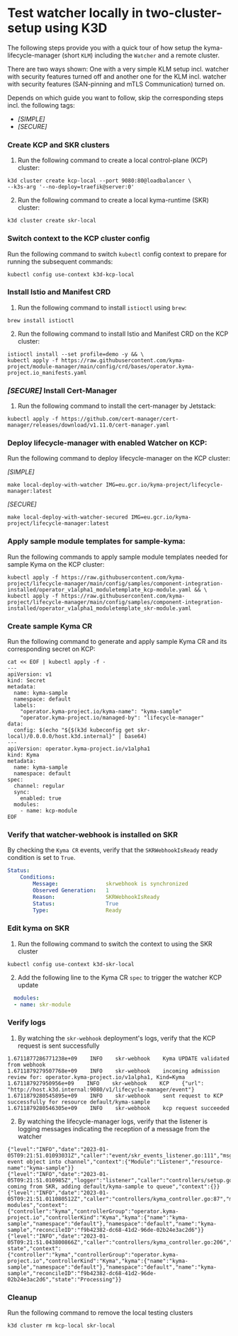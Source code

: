 # Test watcher locally in two-cluster-setup using K3D

The following steps provide you with a quick tour of how setup  the kyma-lifecycle-manager (short `KLM`) including the `Watcher` and a remote cluster. 

There are two ways shown: One with a very simple  KLM setup incl. watcher with security features turned off and another one for the KLM incl. watcher with security features (SAN-pinning and mTLS Communication) turned on. 

Depends on which guide you want to follow, skip the corresponding steps incl. the following tags: 
- *[SIMPLE]*
- *[SECURE]*

### Create KCP and SKR clusters
1. Run the following command to create a local control-plane (KCP) cluster:
```shell
k3d cluster create kcp-local --port 9080:80@loadbalancer \
--k3s-arg '--no-deploy=traefik@server:0'
```
2. Run the following command to create a local kyma-runtime (SKR) cluster:
```shell
k3d cluster create skr-local
```
### Switch context to the KCP cluster config
Run the following command to switch `kubectl` config context to prepare for running the subsequent commands:
```shell
kubectl config use-context k3d-kcp-local
```
### Install Istio and Manifest CRD
1. Run the following command to install `istioctl` using `brew`:
```shell
brew install istioctl
```
2. Run the following command to install Istio and Manifest CRD on the KCP cluster:
```shell
istioctl install --set profile=demo -y && \
kubectl apply -f https://raw.githubusercontent.com/kyma-project/module-manager/main/config/crd/bases/operator.kyma-project.io_manifests.yaml
```
### *[SECURE]* Install Cert-Manager
1. Run the following command to install the cert-manager by Jetstack:
```shell
kubectl apply -f https://github.com/cert-manager/cert-manager/releases/download/v1.11.0/cert-manager.yaml
```

### Deploy lifecycle-manager with enabled Watcher on KCP:
Run the following command to deploy lifecycle-manager on the KCP cluster:

*[SIMPLE]*
```shell
make local-deploy-with-watcher IMG=eu.gcr.io/kyma-project/lifecycle-manager:latest
```

*[SECURE]*
```shell
make local-deploy-with-watcher-secured IMG=eu.gcr.io/kyma-project/lifecycle-manager:latest
```

### Apply sample module templates for sample-kyma:
Run the following commands to apply sample module templates needed for sample Kyma on the KCP cluster:
```shell
kubectl apply -f https://raw.githubusercontent.com/kyma-project/lifecycle-manager/main/config/samples/component-integration-installed/operator_v1alpha1_moduletemplate_kcp-module.yaml && \
kubectl apply -f https://raw.githubusercontent.com/kyma-project/lifecycle-manager/main/config/samples/component-integration-installed/operator_v1alpha1_moduletemplate_skr-module.yaml
```
### Create sample Kyma CR
Run the following command to generate and apply sample Kyma CR and its corresponding secret on KCP:
```shell
cat << EOF | kubectl apply -f -
---
apiVersion: v1
kind: Secret
metadata:
  name: kyma-sample
  namespace: default
  labels:
    "operator.kyma-project.io/kyma-name": "kyma-sample"
    "operator.kyma-project.io/managed-by": "lifecycle-manager"
data:
  config: $(echo "${$(k3d kubeconfig get skr-local)/0.0.0.0/host.k3d.internal}" | base64)
---
apiVersion: operator.kyma-project.io/v1alpha1
kind: Kyma
metadata:
  name: kyma-sample
  namespace: default
spec:
  channel: regular
  sync:
    enabled: true
  modules:
    - name: kcp-module
EOF
```
### Verify that watcher-webhook is installed on SKR
By checking the `Kyma CR` events, verify that the `SKRWebhookIsReady` ready condition is set to `True`.
```yaml
Status:                                              
    Conditions:                                        
        Message:               skrwebhook is synchronized
        Observed Generation:   1               
        Reason:                SKRWebhookIsReady
        Status:                True
        Type:                  Ready
```
### Edit kyma on SKR
1. Run the following command to switch the context to using the SKR cluster
```shell
kubectl config use-context k3d-skr-local
```
2. Add the following line to the Kyma CR `spec` to trigger the watcher KCP update
```yaml
  modules:
  - name: skr-module
```
### Verify logs
1. By watching the `skr-webhook` deployment's logs, verify that the KCP request is sent successfully
```log
1.6711877286771238e+09    INFO    skr-webhook    Kyma UPDATE validated from webhook 
1.6711879279507768e+09    INFO    skr-webhook    incoming admission review for: operator.kyma-project.io/v1alpha1, Kind=Kyma 
1.671187927950956e+09    INFO    skr-webhook    KCP    {"url": "http://host.k3d.internal:9080/v1/lifecycle-manager/event"} 
1.6711879280545895e+09    INFO    skr-webhook    sent request to KCP successfully for resource default/kyma-sample 
1.6711879280546305e+09    INFO    skr-webhook    kcp request succeeded
```
2. By watching the lifecycle-manager logs, verify that the listener is logging messages indicating the reception of a message from the watcher
```log
{"level":"INFO","date":"2023-01-05T09:21:51.01093031Z","caller":"event/skr_events_listener.go:111","msg":"dispatched event object into channel","context":{"Module":"Listener","resource-name":"kyma-sample"}}
{"level":"INFO","date":"2023-01-05T09:21:51.010985Z","logger":"listener","caller":"controllers/setup.go:100","msg":"event coming from SKR, adding default/kyma-sample to queue","context":{}}                                                                            
{"level":"INFO","date":"2023-01-05T09:21:51.011080512Z","caller":"controllers/kyma_controller.go:87","msg":"reconciling modules","context":{"controller":"kyma","controllerGroup":"operator.kyma-project.io","controllerKind":"Kyma","kyma":{"name":"kyma-sample","namespace":"default"},"namespace":"default","name":"kyma-sample","reconcileID":"f9b42382-dc68-41d2-96de-02b24e3ac2d6"}}
{"level":"INFO","date":"2023-01-05T09:21:51.043800866Z","caller":"controllers/kyma_controller.go:206","msg":"syncing state","context":{"controller":"kyma","controllerGroup":"operator.kyma-project.io","controllerKind":"Kyma","kyma":{"name":"kyma-sample","namespace":"default"},"namespace":"default","name":"kyma-sample","reconcileID":"f9b42382-dc68-41d2-96de-02b24e3ac2d6","state":"Processing"}}
```
### Cleanup
Run the following command to remove the local testing clusters
```shell
k3d cluster rm kcp-local skr-local
```
